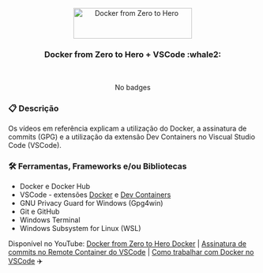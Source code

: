 <p align="center">
    <img src="https://www.docker.com/wp-content/uploads/2022/03/horizontal-logo-monochromatic-white-480x123.png.webp" width="240" height="61.5" alt="Docker from Zero to Hero" />
</p>

<h3 align="center">
    Docker from Zero to Hero + VSCode :whale2:
</h3>

<br>

<div align="center">

No badges

</div>

### :clipboard: Descrição

Os vídeos em referência explicam a utilização do Docker, a assinatura de commits (GPG) e a utilização da extensão Dev Containers no Viscual Studio Code (VSCode).

### :hammer_and_wrench: Ferramentas, Frameworks e/ou Bibliotecas

- Docker e Docker Hub
- VSCode - extensões [Docker](https://marketplace.visualstudio.com/items?itemName=ms-azuretools.vscode-docker) e [Dev Containers](https://marketplace.visualstudio.com/items?itemName=ms-vscode-remote.remote-containers)
- GNU Privacy Guard for Windows (Gpg4win)
- Git e GitHub
- Windows Terminal
- Windows Subsystem for Linux (WSL)



Disponível no YouTube: [Docker from Zero to Hero Docker](https://www.youtube.com/watch?v=BICy_5hXWWs) | [Assinatura de commits no Remote Container do VSCode](https://www.youtube.com/watch?v=5IPrjAEqfQ0) | [Como trabalhar com Docker no VSCode](https://www.youtube.com/watch?v=y3s47QItVQc) :airplane:
